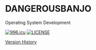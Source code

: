 # DANGEROUSBANJO

Operating System Development

[![996.icu](https://img.shields.io/badge/link-996.icu-red.svg)](https://996.icu/#/en_US) [![LICENSE](https://img.shields.io/badge/license-Anti%20996-blue.svg)](https://github.com/996icu/996.ICU/blob/master/LICENSE)

[Version History](VERSIONS.md)

